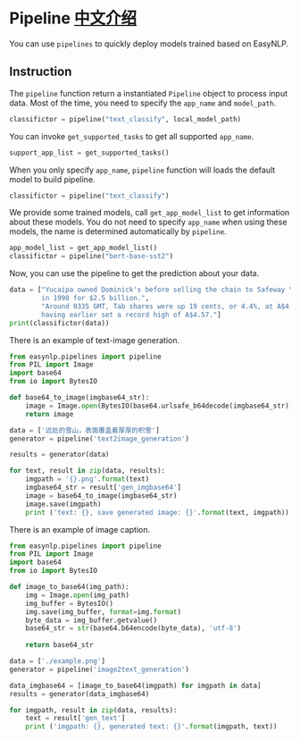 # Pipeline [中文介绍](https://github.com/alibaba/EasyNLP/blob/master/easynlp/pipelines/README.cn.md)
You can use `pipelines` to quickly deploy models trained based on EasyNLP.

## Instruction
The `pipeline` function return a instantiated `Pipeline` object to process input data. Most of the time, you need to specify the `app_name` and `model_path`. 
```python
classifictor = pipeline("text_classify", local_model_path)
```
You can invoke `get_supported_tasks` to get all supported `app_name`.
```python
support_app_list = get_supported_tasks()
```
When you only specify `app_name`, `pipeline` function will loads the default model to build pipeline.
```python
classifictor = pipeline("text_classify")
```
We provide some trained models, call `get_app_model_list` to get information about these models. You do not need to specify `app_name` when using these models, the name is determined automatically by `pipeline`.
```python
app_model_list = get_app_model_list()
classifictor = pipeline("bert-base-sst2")
```
Now, you can use the pipeline to get the prediction about your data.
```python
data = ["Yucaipa owned Dominick's before selling the chain to Safeway \
        in 1998 for $2.5 billion.",
        "Around 0335 GMT, Tab shares were up 19 cents, or 4.4%, at A$4.56, \
        having earlier set a record high of A$4.57."]
print(classifictor(data))
```

There is an example of text-image generation.

```python
from easynlp.pipelines import pipeline
from PIL import Image
import base64
from io import BytesIO

def base64_to_image(imgbase64_str):
    image = Image.open(BytesIO(base64.urlsafe_b64decode(imgbase64_str)))
    return image

data = ['远处的雪山，表面覆盖着厚厚的积雪']
generator = pipeline('text2image_generation')

results = generator(data)

for text, result in zip(data, results):
    imgpath = '{}.png'.format(text)
    imgbase64_str = result['gen_imgbase64']
    image = base64_to_image(imgbase64_str)
    image.save(imgpath)
    print ('text: {}, save generated image: {}'.format(text, imgpath))
```

There is an example of image caption.

```python
from easynlp.pipelines import pipeline
from PIL import Image
import base64
from io import BytesIO

def image_to_base64(img_path):
    img = Image.open(img_path)
    img_buffer = BytesIO()
    img.save(img_buffer, format=img.format)
    byte_data = img_buffer.getvalue()
    base64_str = str(base64.b64encode(byte_data), 'utf-8')
 
    return base64_str

data = ['./example.png']
generator = pipeline('image2text_generation')

data_imgbase64 = [image_to_base64(imgpath) for imgpath in data]
results = generator(data_imgbase64)

for imgpath, result in zip(data, results):
    text = result['gen_text']
    print ('imgpath: {}, generated text: {}'.format(imgpath, text))
```

